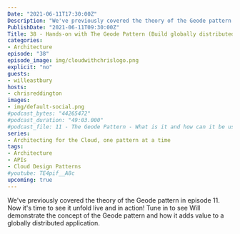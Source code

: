 ```yaml
---
Date: "2021-06-11T17:30:00Z"
Description: "We've previously covered the theory of the Geode pattern in episode 11. Now it's time to see it unfold live and in action! Tune in to see Will demonstrate the concept of the Geode pattern and how it adds value to a globally distributed application."
PublishDate: "2021-06-11T09:30:00Z"
Title: 38 - Hands-on with The Geode Pattern (Build globally distributed applications!)
categories:
- Architecture
episode: "38"
episode_image: img/cloudwithchrislogo.png
explicit: "no"
guests:
- willeastbury
hosts:
- chrisreddington
images:
- img/default-social.png
#podcast_bytes: "44265472"
#podcast_duration: "49:03.000"
#podcast_file: 11 - The Geode Pattern - What is it and how can it be useful for my
series:
- Architecting for the Cloud, one pattern at a time
tags:
- Architecture
- APIs
- Cloud Design Patterns
#youtube: TE4pif__A8c
upcoming: true
---
```

We've previously covered the theory of the Geode pattern in episode 11. Now it's time to see it unfold live and in action! Tune in to see Will demonstrate the concept of the Geode pattern and how it adds value to a globally distributed application.